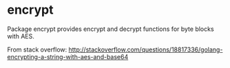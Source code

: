 encrypt
============
Package encrypt provides encrypt and decrypt functions for byte blocks with AES.

From stack overflow: http://stackoverflow.com/questions/18817336/golang-encrypting-a-string-with-aes-and-base64
